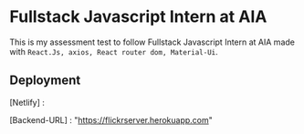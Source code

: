 # Fullstack Javascript Intern at AIA

This is my assessment test to follow Fullstack Javascript Intern at AIA made with `React.Js, axios, React router dom, Material-Ui`.

## Deployment

[Netlify] :

[Backend-URL] : "https://flickrserver.herokuapp.com"


